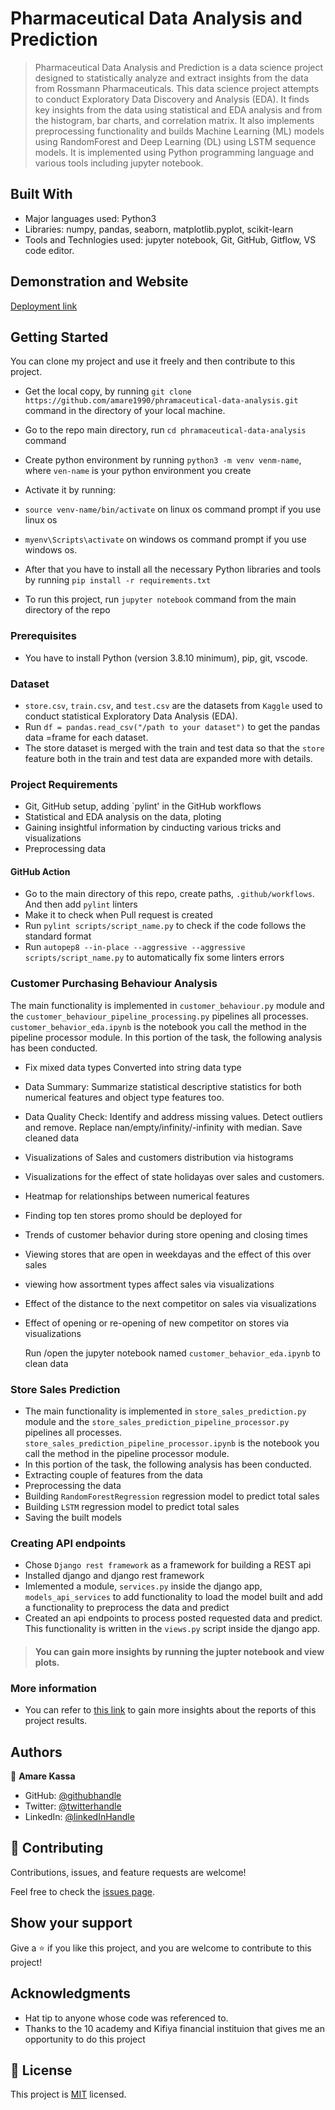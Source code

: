 # Pharmaceutical Data Analysis and Prediction

> Pharmaceutical Data Analysis and Prediction is a data science project designed to statistically analyze and extract insights from the data from Rossmann Pharmaceuticals. This data science project attempts to conduct Exploratory Data Discovery and Analysis (EDA). It finds key insights from the data using statistical and EDA analysis and from the histogram, bar charts, and correlation matrix. It also implements preprocessing functionality and builds Machine Learning (ML) models using RandomForest and Deep Learning (DL) using LSTM sequence models. It is implemented using Python programming language and various tools including jupyter notebook.

## Built With

- Major languages used: Python3
- Libraries: numpy, pandas, seaborn, matplotlib.pyplot, scikit-learn
- Tools and Technlogies used: jupyter notebook, Git, GitHub, Gitflow, VS code editor.

## Demonstration and Website

[Deployment link](Soon!)

## Getting Started

You can clone my project and use it freely and then contribute to this project.

- Get the local copy, by running `git clone https://github.com/amare1990/phramaceutical-data-analysis.git` command in the directory of your local machine.
- Go to the repo main directory, run `cd phramaceutical-data-analysis` command
- Create python environment by running `python3 -m venv venm-name`, where `ven-name` is your python environment you create
- Activate it by running:
- `source venv-name/bin/activate` on linux os command prompt if you use linux os
- `myenv\Scripts\activate` on windows os command prompt if you use windows os.

- After that you have to install all the necessary Python libraries and tools by running `pip install -r requirements.txt`
- To run this project, run `jupyter notebook` command from the main directory of the repo

### Prerequisites

- You have to install Python (version 3.8.10 minimum), pip, git, vscode.

### Dataset

 - `store.csv`, `train.csv`, and `test.csv` are the datasets from `Kaggle` used to conduct statistical Exploratory Data Analysis (EDA).
 - Run `df = pandas.read_csv("/path to your dataset")` to get the pandas data =frame for each dataset.
 - The store dataset is merged with the train and test data so that the `store` feature both in the train and test data are expanded more with details.

### Project Requirements
- Git, GitHub setup, adding `pylint' in the GitHub workflows
- Statistical and EDA analysis on the data, ploting
- Gaining insightful information by cinducting various tricks and visualizations
- Preprocessing data

#### GitHub Action
- Go to the main directory of this repo, create paths, `.github/workflows`. And then add `pylint` linters
- Make it to check when Pull request is created
- Run `pylint scripts/script_name.py` to check if the code follows the standard format
- Run `autopep8 --in-place --aggressive --aggressive scripts/script_name.py` to automatically fix some linters errors

### Customer Purchasing Behaviour Analysis

The main functionality is implemented in `customer_behaviour.py` module and the `customer_behaviour_pipeline_processing.py` pipelines all processes. `customer_behavior_eda.ipynb` is the notebook you call the method in the pipeline processor module.
In this portion of the task, the following analysis has been conducted.

- Fix mixed data types
  Converted into string data type

- Data Summary:
    Summarize statistical descriptive statistics for both numerical features and object type features too.

- Data Quality Check:
    Identify and address missing values.
    Detect outliers and remove.
    Replace nan/empty/infinity/-infinity with median.
    Save cleaned data
- Visualizations of Sales and customers distribution via histograms
- Visualizations for the effect of state holidayas over sales and customers.
- Heatmap for relationships between numerical features
- Finding top ten stores promo should be deployed for
- Trends of customer behavior during store opening and closing times
- Viewing stores that are open in weekdayas and the effect of this over sales
- viewing how assortment types affect sales via visualizations
- Effect of the distance to the next competitor on sales via visualizations
- Effect of opening or re-opening of new competitor on stores via visualizations

  Run /open the jupyter notebook named `customer_behavior_eda.ipynb` to clean data

### Store Sales Prediction
- The main functionality is implemented in `store_sales_prediction.py` module and the `store_sales_prediction_pipeline_processor.py` pipelines all processes.  `store_sales_prediction_pipeline_processor.ipynb` is the notebook you call the method in the pipeline processor module.
- In this portion of the task, the following analysis has been conducted.
- Extracting couple of features from the data
- Preprocessing the data
- Building `RandomForestRegression` regression model to predict total sales
- Building `LSTM` regression model to predict total sales
- Saving the built models

### Creating API endpoints
- Chose `Django rest framework` as a framework for building a REST api
- Installed django and django rest framework
- Imlemented a module, `services.py` inside the django app, `models_api_services` to add functionality to load the model built and add a functionality to preprocess the data and predict
- Created an api endpoints to process posted requested data and predict. This functionality is written in the `views.py` script inside the django app.




> #### You can gain more insights by running the jupter notebook and view plots.


### More information
- You can refer to [this link](https://drive.google.com/file/d/1HqIHeeRZV59z3y82Cs9ZpGsOHzZ_ae_l/view?usp=sharing) to gain more insights about the reports of this project results.

## Authors

👤 **Amare Kassa**

- GitHub: [@githubhandle](https://github.com/amare1990)
- Twitter: [@twitterhandle](https://twitter.com/@amaremek)
- LinkedIn: [@linkedInHandle](https://www.linkedin.com/in/amaremek/)

## 🤝 Contributing

Contributions, issues, and feature requests are welcome!

Feel free to check the [issues page](https://github.com/amare1990/phramaceutical-data-analysis/issues).

## Show your support

Give a ⭐️ if you like this project, and you are welcome to contribute to this project!

## Acknowledgments

- Hat tip to anyone whose code was referenced to.
- Thanks to the 10 academy and Kifiya financial instituion that gives me an opportunity to do this project

## 📝 License

This project is [MIT](./LICENSE) licensed.
